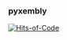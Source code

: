 ### pyxembly

[![Hits-of-Code](https://hitsofcode.com/github/uchitsa/pyxembly?branch=main)](https://hitsofcode.com/github/uchitsa/pyxembly/view?branch=main)